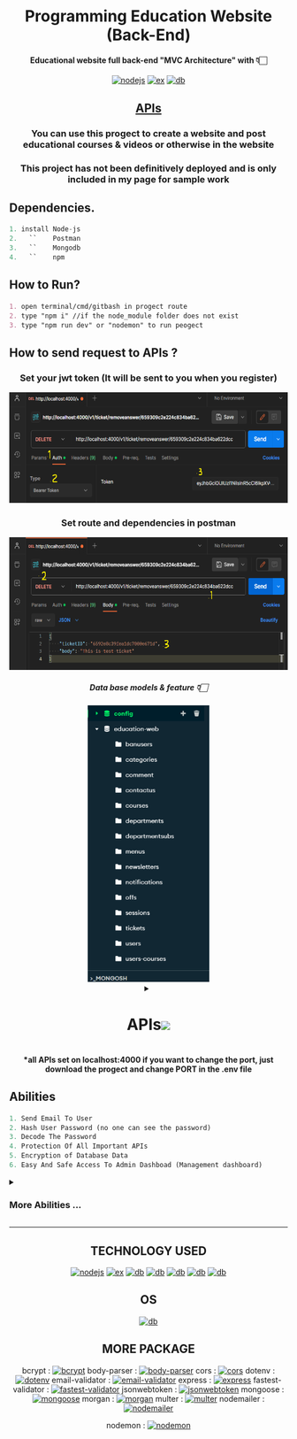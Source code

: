 <div align="center">
 
 # Programming Education Website (Back-End)
 #### Educational website full back-end "MVC Architecture" with 👇🏻
 [![nodejs](https://img.shields.io/badge/Node%20js-339933?style=for-the-badge&logo=nodedotjs&logoColor=white)](https://nodejs.org/docs/latest/api/)
 [![ex](https://img.shields.io/badge/Express%20js-000000?style=for-the-badge&logo=express&logoColor=white)](https://expressjs.com/)
 [![db](https://img.shields.io/badge/MongoDB-4EA94B?style=for-the-badge&logo=mongodb&logoColor=white)](https://www.mongodb.com/)

## [APIs]([https://github.com/Ali-Script/Programming-Website?tab=readme-ov-file#apis:~:text=base%20models%20%26%20feature%20%F0%9F%91%87%F0%9F%8F%BB-,APIs,-POST%20%20%20http%3A](https://github.com/Ali-Script/Programming-Website?tab=readme-ov-file#apis-1))

### You can use this progect to create a website and post educational courses & videos or otherwise in the website 
### This project has not been definitively deployed and is only included in my page for sample work

<div align="left">
 
  ## Dependencies.
  ``` py
 1. install Node-js
 2.   ``    Postman
 3.   ``    Mongodb
 4.   ``    npm
 ```
 ## How to Run?
 ``` md
 1. open terminal/cmd/gitbash in progect route
 2. type "npm i" //if the node_module folder does not exist
 3. type "npm run dev" or "nodemon" to run peogect
```
  ## How to send request to APIs ?
  
  <div align="center">
  
### Set your jwt token (It will be sent to you when you register)
    
<img src="./public/info/auth.png" weight="100px" height="200px">

### Set route and dependencies in postman

<img src="./public/info/postman.png" weight="100px" height="240px">


##### Data base models & feature 👇🏻
<img src="./public/info/models.png" height="500px">


  <details>
<summary><h1>APIs<img src="https://user-images.githubusercontent.com/74038190/212284087-bbe7e430-757e-4901-90bf-4cd2ce3e1852.gif" width="40px" /></h1></summary>

``` py


POST   http://localhost:4000/v1/auth/register {UserName, Password, confirmPassword, email, PhoneNum}
POST   http://localhost:4000/v1/auth/login {identifeir , password}
GET    http://localhost:4000/v1/auth/getme  Middlewares: Auth  


POST   http://localhost:4000/v1/categories/set  Middlewares: Auth, Admin {title, href}    
GET    http://localhost:4000/v1/categories/getOne/:id 
GET    http://localhost:4000/v1/categories/getOne/:id 
DELETE http://localhost:4000/v1/categories/removeOne/:id    Middlewares: Auth, Admin


POST   http://localhost:4000/v1/courses/add    Middlewares: Auth, Admin, Multer {title, description, price, href, cover , status, teacher, category, off, keywords} 
PUT    http://localhost:4000/v1/courses/update/:id    Middlewares: Auth, Admin, Multer {title, description, price, href, cover , status, teacher, category, off, keywords} 
DELETE http://localhost:4000/v1/courses/remove/:id  Middlewares: Auth, Admin
GET    http://localhost:4000/v1/courses/getAll/:category
GET    http://localhost:4000/v1/courses/get/:href   Middlewares: Auth 
GET    http://localhost:4000/v1/courses/related/:href   Middlewares: Auth 
GET    http://localhost:4000/v1/courses/popular Middlewares: Auth 
GET    http://localhost:4000/v1/courses/presell Middlewares: Auth 
GET    http://localhost:4000/v1/courses/getAllCourse/:category  Middlewares: Auth 
GET    http://localhost:4000/v1/courses/all Middlewares: Auth 


POST   http://localhost:4000/v1/comments/create Middlewares: Auth  {body, course, :score}
DELETE http://localhost:4000/v1/comments/remove/:id Middlewares: Auth, Admin
PUT    http://localhost:4000/v1/comments/accept/:id Middlewares: Auth, Admin
PUT    http://localhost:4000/v1/comments/reject/:id Middlewares: Auth, Admin
POST   http://localhost:4000/v1/comments/answer/:id Middlewares: Auth, Admin {body}
GET    http://localhost:4000/v1/comments/getAll Middlewares: Auth, Admin


POST   http://localhost:4000/v1/contactus/set   Middlewares: Auth  {body}
GET    http://localhost:4000/v1/contactus/all   Middlewares: Auth, Admin
DELETE http://localhost:4000/v1/contactus/remove/:id    Middlewares: Auth, Admin
POST   http://localhost:4000/v1/contactus/all   Middlewares: Auth, Admin {email, answer}


POST   http://localhost:4000/v1/menu/set    Middlewares: Auth, Admin {title, href}
GET    http://localhost:4000/v1/menu/getall Middlewares: Auth 
POST   http://localhost:4000/v1/menu/setsub/:parentID   Middlewares: Auth, Admin {title, href}
DELETE http://localhost:4000/v1/menu/remove/:id Middlewares: Auth, Admin
DELETE http://localhost:4000/v1/menu/removesub/:id  Middlewares: Auth, Admin


POST   http://localhost:4000/v1/newsletter/create   Middlewares: Auth  {email}
GET    http://localhost:4000/v1/newsletter/getAll   Middlewares: Auth, Admin


POST   http://localhost:4000/v1/notification/send   Middlewares: Auth, Admin {message, adminID}
GET    http://localhost:4000/v1/notification/get    Middlewares: Auth, Admin 
GET    http://localhost:4000/v1/notification/getAll Middlewares: Auth, Admin 


POST   http://localhost:4000/v1/off/create  Middlewares: Auth, Admin {code, percent, course, count}
GET    http://localhost:4000/v1/off/getAll  Middlewares: Auth, Admin
PUT    http://localhost:4000/v1/off/settoall    Middlewares: Auth, Admin {off}
PUT    http://localhost:4000/v1/off/use/:code   Middlewares: Auth, Admin {course}
DELETE http://localhost:4000/v1/off/remove/:code    Middlewares: Auth, Admin 


GET    http://localhost:4000/v1/search/:keyword Middlewares: Auth  


POST   http://localhost:4000/v1/department/add  Middlewares: Auth, Admin {title}
GET    http://localhost:4000/v1/department/getall   Middlewares: Auth 
DELETE http://localhost:4000/v1/department/remove/:id   Middlewares: Auth, Admin 
POST   http://localhost:4000/v1/department/addsub/:parent   Middlewares: Auth, Admin {body}
GET    http://localhost:4000/v1/department/getsubs  Middlewares: Auth 
DELETE http://localhost:4000/v1/department/removesub/:id    Middlewares: Auth, Admin


PUT    http://localhost:4000/v1/users/banUser/:id'  Middlewares: Auth, Admin
GET    http://localhost:4000/v1/users/getall'   Middlewares: Auth, Admin
DELETE http://localhost:4000/v1/users/remove/:id'   Middlewares: Auth, Admin
PUT    http://localhost:4000/v1/users/makeadmin/:id'    Middlewares: Auth, Admin
PUT    http://localhost:4000/v1/users/humiliationToUser/:id'    Middlewares: Auth, Admin
PUT    http://localhost:4000/v1/users/changeInfo'   Middlewares: Auth, Admin {UserName, Password,confirmPassword, email, PhoneNum, }


POST   http://localhost:4000/v1/ticket/create'  Middlewares: Auth  { departmentID, departmentSubID, course, body, priority }
GET    http://localhost:4000/v1/ticket/getall'  Middlewares: Auth, Admin
GET    http://localhost:4000/v1/ticket/myTickets'   Middlewares: Auth  
POST   http://localhost:4000/v1/ticket/answer'  Middlewares: Auth, Admin {body, ticketID}
GET    http://localhost:4000/v1/ticket/:id/answer'  Middlewares: Auth, Admin 
DELETE http://localhost:4000/v1/ticket/remove/:id'  Middlewares: Auth, Admin 
DELETE http://localhost:4000/v1/ticket/removeAnswer/:id'    Middlewares: Auth, Admin 


```
  </details>

####  *all APIs set on localhost:4000 if you want to change the port, just download the progect and change PORT in the .env file

<div align="left">
 
## Abilities 

``` py
1. Send Email To User
2. Hash User Password (no one can see the password)
3. Decode The Password
4. Protection Of All Important APIs
5. Encryption of Database Data
6. Easy And Safe Access To Admin Dashboad (Management dashboard)

```
  <details>
<summary><h3>More Abilities ... </h3></summary>

``` py
1.  Signin
2.  Login
3.  GetUserProfile
4.  ManagementOfCategories
5.  ManagementOfComments
6.  ContactUs
7.  ManagementOfCourses
8.  ManagementOfDepartments
9.  ManagementOfSubDepartments
10. ManagementOfMenu
11. ManagementOfSunMenu
12. JoinToNewsletter
13. ManagementOfNotifications
14. ManagementOfOffOnCourses
15. Search
16. SendTicketToSupport
17. ManagementOfUsers
```
   
 </details>

---
  
<div align="center">

## TECHNOLOGY USED

 [![nodejs](https://img.shields.io/badge/Node%20js-339933?style=for-the-badge&logo=nodedotjs&logoColor=white)](https://github.com/Ali-Script)
 [![ex](https://img.shields.io/badge/Express%20js-000000?style=for-the-badge&logo=express&logoColor=white)](https://github.com/Ali-Script)
 [![db](https://img.shields.io/badge/MongoDB-4EA94B?style=for-the-badge&logo=mongodb&logoColor=white)](https://github.com/Ali-Script)
 [![db](https://img.shields.io/badge/GIT-E44C30?style=for-the-badge&logo=git&logoColor=white)](https://github.com/Ali-Script)
 [![db](https://img.shields.io/badge/JavaScript-323330?style=for-the-badge&logo=javascript&logoColor=F7DF1E)](https://github.com/Ali-Script)
 [![db](https://img.shields.io/badge/npm-CB3837?style=for-the-badge&logo=npm&logoColor=white)](https://github.com/Ali-Script)
 [![db](https://img.shields.io/badge/json-5E5C5C?style=for-the-badge&logo=json&logoColor=white)](https://github.com/Ali-Script)

## OS

 [![db](https://img.shields.io/badge/Windows-0078D6?style=for-the-badge&logo=windows&logoColor=white)](https://github.com/Ali-Script)

 ## MORE PACKAGE
 
 bcrypt : [![bcrypt](https://img.shields.io/npm/dw/bcrypt)](https://github.com/Ali-Script)
 body-parser : [![body-parser](https://img.shields.io/npm/dw/body-parser)](https://github.com/Ali-Script)
 cors : [![cors](https://img.shields.io/npm/dw/cors)](https://github.com/Ali-Script)
 dotenv : [![dotenv](https://img.shields.io/npm/dw/dotenv)](https://github.com/Ali-Script)
 email-validator : [![email-validator](https://img.shields.io/npm/dw/email-validator)](https://github.com/Ali-Script)
 express : [![express](https://img.shields.io/npm/dw/express)](https://github.com/Ali-Script)
 fastest-validator : [![fastest-validator](https://img.shields.io/npm/dw/fastest-validator)](https://github.com/Ali-Script)
 jsonwebtoken : [![jsonwebtoken](https://img.shields.io/npm/dw/jsonwebtoken)](https://github.com/Ali-Script)
 mongoose : [![mongoose](https://img.shields.io/npm/dw/mongoose)](https://github.com/Ali-Script)
 morgan : [![morgan](https://img.shields.io/npm/dw/morgan)](https://github.com/Ali-Script)
 multer : [![multer](https://img.shields.io/npm/dw/multer)](https://github.com/Ali-Script)
 nodemailer : [![nodemailer](https://img.shields.io/npm/dw/nodemailer)](https://github.com/Ali-Script)
 
 nodemon : [![nodemon](https://img.shields.io/npm/dw/nodemon)](https://github.com/Ali-Script)
